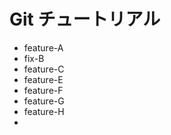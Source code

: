 # Git チュートリアル

  - feature-A
  - fix-B
  - feature-C
  - feature-E
  - feature-F
  - feature-G
  - feature-H
  - 